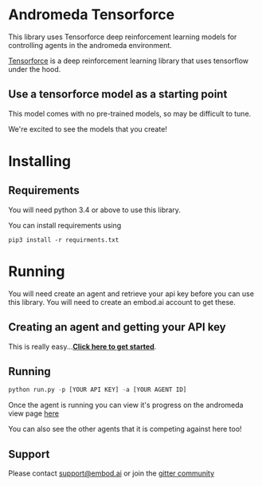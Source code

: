 # Andromeda Tensorforce

This library uses Tensorforce deep reinforcement learning models for controlling agents in the andromeda environment.

[Tensorforce](https://github.com/reinforceio/tensorforce) is a deep reinforcement learning library that uses tensorflow under the hood.

## Use a tensorforce model as a starting point

This model comes with no pre-trained models, so may be difficult to tune.

We're excited to see the models that you create!

# Installing

## Requirements

You will need python 3.4 or above to use this library.

You can install requirements using
```
pip3 install -r requirments.txt
```


# Running

You will need create an agent and retrieve your api key before you can use this library.
You will need to create an embod.ai account to get these.

## Creating an agent and getting your API key

This is really easy...[**Click here to get started**](https://app.embod.ai/documentation/getting-started).

## Running

```python
python run.py -p [YOUR API KEY] -a [YOUR AGENT ID]
```

Once the agent is running you can view it's progress on the andromeda view page [here](https://app.embod.ai/andromeda/view)

You can also see the other agents that it is competing against here too!


## Support

Please contact support@embod.ai or join the [gitter community](https://gitter.im/embod-ai/Lobby)